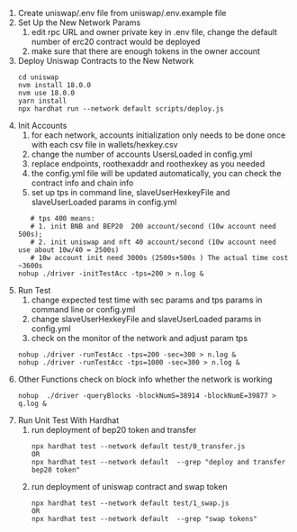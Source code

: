 1. Create uniswap/.env file from uniswap/.env.example file
2. Set Up the New Network Params
   1. edit rpc URL and owner private key in .env file, change the default number of erc20 contract would be deployed
   2. make sure that there are enough tokens in the owner account  
3. Deploy Uniswap Contracts to the New Network
   ```shell
   cd uniswap
   nvm install 18.0.0
   nvm use 18.0.0
   yarn install
   npx hardhat run --network default scripts/deploy.js
   ```
4. Init Accounts
   1. for each network, accounts initialization only needs to be done once with each csv file in wallets/hexkey.csv
   2. change the number of accounts UsersLoaded in config.yml
   3. replace endpoints, roothexaddr and roothexkey as you needed
   4. the config.yml file will be updated automatically, you can check the contract info and chain info
   5. set up tps in command line, slaveUserHexkeyFile and slaveUserLoaded params in config.yml 
   ```shell
      # tps 400 means: 
      # 1. init BNB and BEP20  200 account/second (10w account need 500s);
      # 2. init uniswap and nft 40 account/second (10w account need use about 10w/40 = 2500s)
      # 10w account init need 3000s (2500s+500s ) The actual time cost  ~3600s
   nohup ./driver -initTestAcc -tps=200 > n.log & 

   ```
5. Run Test
   1. change expected test time with sec params and tps params in command line or config.yml
   2. change slaveUserHexkeyFile and slaveUserLoaded params in config.yml
   3. check on the monitor of the network and adjust param tps
   ```shell
   nohup ./driver -runTestAcc -tps=200 -sec=300 > n.log &
   nohup ./driver -runTestAcc -tps=1000 -sec=300 > n.log &
      ```
6. Other Functions
   check on block info whether the network is working 
   ```shell
   nohup  ./driver -queryBlocks -blockNumS=38914 -blockNumE=39877 > q.log &
   ```
7. Run Unit Test With Hardhat
   1. run deployment of bep20 token and transfer
      ```shell
      npx hardhat test --network default test/0_transfer.js
      OR 
      npx hardhat test --network default  --grep "deploy and transfer bep20 token"
      ```
   2. run deployment of uniswap contract and swap token
      ```shell
      npx hardhat test --network default test/1_swap.js
      OR
      npx hardhat test --network default  --grep "swap tokens"
      ```

